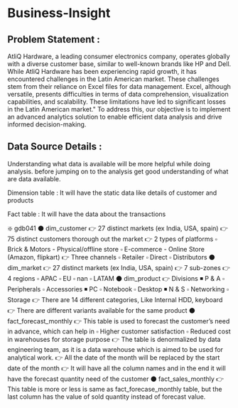 # Business-Insight
## Problem Statement :
AtliQ Hardware, a leading consumer electronics company, operates globally with a diverse customer base, similar to well-known brands like HP and Dell. While AtliQ Hardware has been experiencing rapid growth, it has encountered challenges in the Latin American market. These challenges stem from their reliance on Excel files for data management. Excel, although versatile, presents difficulties in terms of data comprehension, visualization capabilities, and scalability. These limitations have led to significant losses in the Latin American market." To address this, our objective is to implement an advanced analytics solution to enable efficient data analysis and drive informed decision-making.
## Data Source Details :
Understanding what data is available will be more helpful while doing analysis. before jumping on to the analysis get good understanding of what are data available.

Dimension table : It will have the static data like details of customer and products

Fact table : It will have the data about the transactions

❇️ gdb041
  ⚫ dim_customer
        👉 27 distinct markets (ex India, USA, spain) 
        👉 75 distinct customers thorough out the market
        👉 2 types of platforms
            ▫️ Brick & Motors - Physical/offline store
            ▫️ E-commerce - Online Store (Amazon, flipkart)
        👉 Three channels
            ▫️ Retailer
            ▫️ Direct
            ▫️ Distributors
   ⚫ dim_market
        👉 27 distinct markets (ex India, USA, spain)
        👉 7 sub-zones
        👉 4 regions
            ▫️ APAC
            ▫️ EU
            ▫️ nan
            ▫️ LATAM
   ⚫ dim_product
        👉 Divisions
             ◾ P & A
                 ▫️ Peripherals
                 ▫️ Accessories
             ◾ PC
                 ▫️ Notebook
                 ▫️ Desktop
             ◾ N & S
                 ▫️ Networking
                 ▫️ Storage
         👉 There are 14 different categories, Like Internal HDD, keyboard
         👉 There are different variants available for the same product
   ⚫ fact_forecast_monthly
         👉 This table is used to forecast the customer’s need in advance, which can help in 
               ▫️ Higher customer satisfaction 
               ▫️ Reduced cost in warehouses for storage purpose
         👉 The table is denormalized by data engineering team, as it is a data warehouse which is aimed to be used for analytical work.
         👉 All the date of the month will be replaced by the start date of the month
         👉 It will have all the column names and in the end it will have the forecast quantity need of the customer
   ⚫ fact_sales_monthly
         👉 This table is more or less is same as fact_forecase_monthly table, but the last column has the value of sold quantity instead of forecast value.
